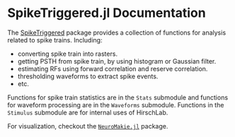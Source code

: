 # SpikeTriggered.jl Documentation

The [SpikeTriggered](https://github.com/ZaneMuir/SpikeTriggered.jl) package provides a collection of functions for analysis related to spike trains. Including:

- converting spike train into rasters.
- getting PSTH from spike train, by using histogram or Gaussian filter.
- estimating RFs using forward correlation and reserve correlation.
- thresholding waveforms to extract spike events.
- etc.

Functions for spike train statistics are in the `Stats` submodule and functions for waveform processing are in the `Waveforms` submodule. Functions in the `Stimulus` submodule are for internal uses of HirschLab.

For visualization, checkout the [`NeuroMakie.jl`](https://github.com/ZaneMuir/NeuroMakie.jl) package.
